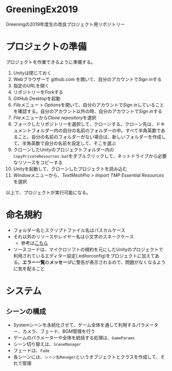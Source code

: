# GreeningEx2019
 Greeningの2019年度生の改良プロジェクト用リポジトリー

# プロジェクトの準備
プロジェクトを作業できるように準備する。

1. Unityは閉じておく
1. Webブラウザーで github.com を開いて、自分のアカウントで*Sign in*する
1. 指定のURLを開く
1. リポジトリーを*Fork*する
1. GitHub Desktopを起動
1. *File*メニュー > *Options*を開いて、自分のアカウントで*Sign in*していることを確認する。自分のアカウント以外の時、自分のアカウントで*Sign in*する
1. *File*メニューから*Clone repository*を選択
1. フォークしたリポジトリーを選択して、クローンする。クローン先は、ドキュメントフォルダー内の自分の名前のフォルダーの中。すべて半角英数であること。自分の名前のフォルダーがない場合は、新しいフォルダーを作成して、半角英数で自分の名前を設定して、そこを選ぶ
1. クローンしたUnityのプロジェクトフォルダー内の`CopyPrivateResources.bat`をダブルクリックして、ネットドライブから必要なリソースをコピーする
1. Unityを起動して、クローンしたプロジェクトを読み込む
1. *Window*メニューから、*TextMeshPro* > *Import TMP Essential Resources*を選択

以上で、プロジェクトが実行可能になる。

# 命名規約
- フォルダー名とスクリプトファイル名はパスカルケース
- それ以外のリソースやレイヤー名は小文字のスネークケース
  - 参考は[こちら](https://docs.google.com/document/d/10DWSrp2QcdawOtBvM67lr8Sjv1disyUshkcp0mc_B5U/)
- ソースコードは、マイクロソフトの規約を元にしたUnityのプロジェクトで利用されているエディター設定(.editorconfig)をプロジェクトに加えてある。**エラー一覧**の**メッセージ**に警告が表示されるので、問題がなくなるように気を配ること

# システム
## シーンの構成
- Systemシーンを永続化させて、ゲーム全体を通して利用するパラメーター、カメラ、フェード、BGM管理を行う
- ゲームのパラメーターや全体を統括する処理は、`GameParams`
- シーン切り替えは、`SceneManager`
- フェードは、`Fade`
- 各シーンには、`シーン名Manager`というオブジェクトとクラスを作成して、それで管理
